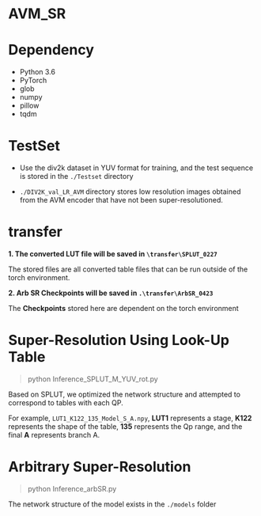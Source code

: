 # AVM\_SR&#x20;

# Dependency &#x20;

*   Python 3.6
*   PyTorch
*   glob
*   numpy
*   pillow
*   tqdm

# TestSet

*   Use the div2k dataset in YUV format for training, and the test sequence is stored in the `./Testset` directory

<!---->

*   `./DIV2K_val_LR_AVM` directory stores low resolution images obtained from the AVM encoder that have not been super-resolutioned.

# transfer

**1. The converted LUT file will be saved in `\transfer\SPLUT_0227`**

The stored files are all converted table files that can be run outside of the torch environment.



**2. Arb SR Checkpoints will be saved in `.\transfer\ArbSR_0423`**

The **Checkpoints** stored here are dependent on the torch environment

# Super-Resolution Using Look-Up Table

> python Inference\_SPLUT\_M\_YUV\_rot.py

Based on SPLUT, we optimized the network structure and attempted to correspond to tables with each QP.



For example, `LUT1_K122_135_Model_S_A.npy`, **LUT1** represents a stage, **K122** represents the shape of the table, **135** represents the Qp range, and the final **A** represents branch A.


# Arbitrary Super-Resolution

> python Inference_arbSR.py



The network structure of the model exists in the `./models` folder